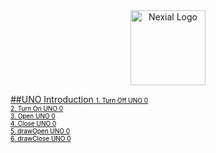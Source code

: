 <div align="center">
<a href="https://nexial.co" target="_blank">  <img border="0" alt="Nexial Logo" src="/images/nexialLogo.jpg" width="120" >
</div>

##UNO Introduction
<a href=    "#/?+++&off=UNO0&unoInfo=TurnOffUNO0"     id="slide1" class="slide">  <span style="color:black; font-size:10px">1.  Turn Off UNO 0 </span> </a><br>
<a href=    "#/?+++&on=UNO0&unoInfo=TurnOnUNO0"     id="slide2" class="slide">  <span style="color:black; font-size:10px">2.  Turn On UNO 0 </span> </a><br>
<a href=    "#/?+++&open=UNO0&unoInfo=OpenUNO0"     id="slide3" class="slide">  <span style="color:black; font-size:10px">3.  Open UNO 0 </span> </a><br>
<a href=    "#/?+++&close=UNO0&unoInfo=CloseUNO0"     id="slide4" class="slide">  <span style="color:black; font-size:10px">4.  Close UNO 0 </span> </a><br>
<a href=    "#/?+++&drawOpen=UNO0,1.8&unoInfo=drawOpenUNO0"     id="slide5" class="slide">  <span style="color:black; font-size:10px">5.  drawOpen UNO 0 </span> </a><br>
<a href=    "#/?+++&drawClose=UNO0,1.8&unoInfo=drawCloseUNO0"     id="slide6" class="slide">  <span style="color:black; font-size:10px">6.  drawClose UNO 0 </span> </a><br>
